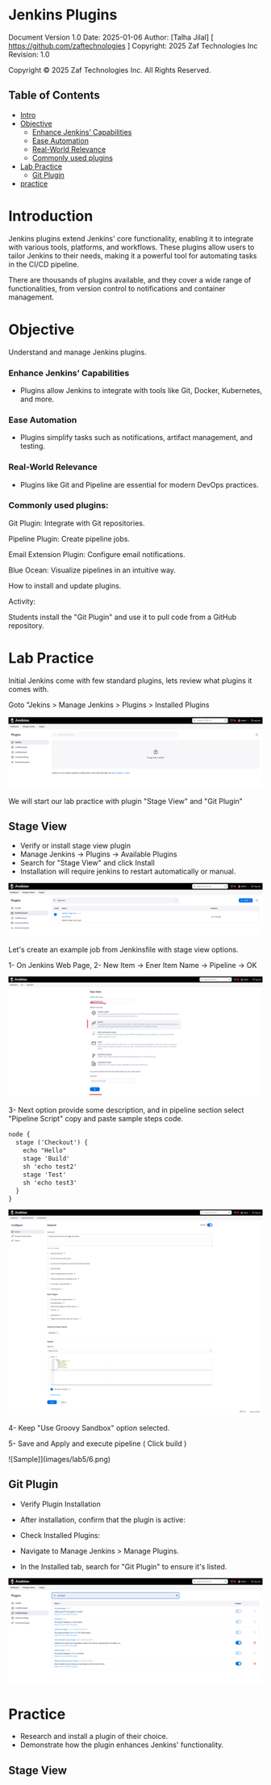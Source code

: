 # Jenkins Plugins

Document Version 1.0 
Date: 2025-01-06
Author:  [Talha Jilal] [ https://github.com/zaftechnologies ]
Copyright: 2025 Zaf Technologies Inc
Revision: 1.0

Copyright © 2025 Zaf Technologies Inc. All Rights Reserved.


 ## Table of Contents
- [Intro](#intro)
- [Objective](#Objective)
    - [Enhance Jenkins’ Capabilities](#enhance-jenkins-capabilities)
    - [Ease Automation](#ease-automation)
    - [Real-World Relevance](#real-world-relevance)
    - [Commonly used plugins](#commonly-used-plugins)
- [Lab Practice](#lab-practice)
    - [Git Plugin](#git-plugin)
- [practice](#practice)

# Introduction 

Jenkins plugins extend Jenkins' core functionality, enabling it to integrate with various tools, platforms, and workflows. These plugins allow users to tailor Jenkins to their needs, making it a powerful tool for automating tasks in the CI/CD pipeline.

There are thousands of plugins available, and they cover a wide range of functionalities, from version control to notifications and container management.


# Objective

Understand and manage Jenkins plugins.

### Enhance Jenkins’ Capabilities

- Plugins allow Jenkins to integrate with tools like Git, Docker, Kubernetes, and more.

### Ease Automation 

- Plugins simplify tasks such as notifications, artifact management, and testing.

### Real-World Relevance

- Plugins like Git and Pipeline are essential for modern DevOps practices.


### Commonly used plugins:

Git Plugin: Integrate with Git repositories.

Pipeline Plugin: Create pipeline jobs.

Email Extension Plugin: Configure email notifications.

Blue Ocean: Visualize pipelines in an intuitive way.

How to install and update plugins.

Activity:

Students install the "Git Plugin" and use it to pull code from a GitHub repository.


# Lab Practice 

Initial Jenkins come with few standard plugins, lets review what plugins it comes with.

Goto "Jekins > Manage Jenkins > Plugins > Installed Plugins 

![Jenkins Plugins ](images/lab5/1.png)


We will start our lab practice with plugin "Stage View" and "Git Plugin" 

## Stage View

- Verify or install stage view plugin 
- Manage Jenkins -> Plugins -> Available Plugins
- Search for "Stage View" and click Install
- Installation will require jenkins to restart automatically or manual.

![Stage View](images/lab5/3.png)

Let's create an example job from Jenkinsfile with stage view options.

1- On Jenkins Web Page, 
2- New Item -> Ener Item Name -> Pipeline -> OK

![Create Pipeline](images/lab5/4.png)

3- Next option provide some description, and in pipeline section select "Pipeline Script"  copy and paste sample steps code.


```
node {
  stage ('Checkout') {
    echo "Hello"
    stage 'Build'
    sh 'echo test2'
    stage 'Test'
    sh 'echo test3'
  }
}
```
![Add code](images/lab5/5.png)

4- Keep "Use Groovy Sandbox" option selected.

5- Save and Apply and execute pipeline ( Click build )

![Sample]](images/lab5/6.png)

## Git Plugin 

- Verify Plugin Installation
- After installation, confirm that the plugin is active:

- Check Installed Plugins:

- Navigate to Manage Jenkins > Manage Plugins.
- In the Installed tab, search for "Git Plugin" to ensure it's listed.

![Jenkins Git Plugins ](images/lab5/2.png)





# Practice 

- Research and install a plugin of their choice.
- Demonstrate how the plugin enhances Jenkins' functionality.


## Stage View 